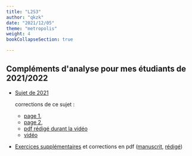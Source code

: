 ```yaml
---
title: "L2S3"
author: "qkzk"
date: "2021/12/05"
theme: "metropolis"
weight: 4
bookCollapseSection: true

---
```


## Compléments d'analyse pour mes étudiants de 2021/2022 

* [Sujet de 2021](./Sujet_examen_Janvier_2021_Analyse_L2_section_1.pdf) 
    
    corrections de ce sujet :
    - [page 1](./correction_exam_L2_section_1_p1.jpeg), 
    - [page 2](./correction_exam_L2_section_1_p2.jpeg), 
    - [pdf rédigé durant la vidéo](./L2S3_Correction_2021.pdf) 
    - [vidéo](https://www.youtube.com/watch?v=iANVWiG9ubA)
* [Exercices supplémentaires](./exercices_supplementaires.pdf) et corrections en pdf ([manuscrit](./L2S3_Correction_exos_supplémentaires.pdf), [rédigé](./exercices_supplementaires_correction.pdf))



